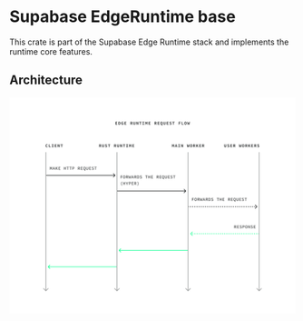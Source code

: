# Supabase EdgeRuntime base

This crate is part of the Supabase Edge Runtime stack and implements the runtime
core features.

## Architecture

<p align="center">
  <picture>
    <source media="(prefers-color-scheme: dark)" srcset="/assets/edge-runtime-diagram-dark.svg">
    <source media="(prefers-color-scheme: light)" srcset="/assets/edge-runtime-diagram.svg">
    <img alt="Sequence diagram of Edge Runtime request flow" src="/assets/edge-runtime-diagram.svg" style="max-width: 100%;">
  </picture>
</p>
